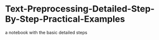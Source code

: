 # Text-Preprocessing-Detailed-Step-By-Step-Practical-Examples
a notebook with the basic detailed steps
